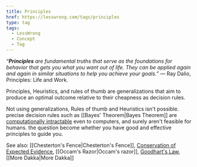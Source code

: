 ```yaml
---
title: Principles
href: https://lesswrong.com/tags/principles
type: tag
tags:
  - LessWrong
  - Concept
  - Tag
---
```


*“**Principles** are fundamental truths that serve as the foundations for behavior that gets you what you want out of life. They can be applied again and again in similar situations to help you achieve your goals.”* ― Ray Dalio, Principles: Life and Work.  
  
Principles, Heuristics, and rules of thumb are generalizations that aim to produce an optimal outcome relative to their cheapness as decision rules.   
  
Not using generalizations, Rules of thumb and Heuristics isn't possible. precise decision rules such as [[Bayes' Theorem|Bayes Theorem]] are [computationally intractable](https://en.wikipedia.org/wiki/Combinatorial_explosion) even to computers, and surely aren't feasible for humans. the question become whether you have good and effective principles to guide you.

See also: [[Chesterton's Fence|Chesterton's Fence]], [Conservation of Expected Evidence](https://www.lesswrong.com/tag/conservation-of-expected-evidence), [[Occam's Razor|Occam's razor]], [Goodhart's Law](https://www.lesswrong.com/tag/goodhart-s-law), [[More Dakka|More Dakka]]